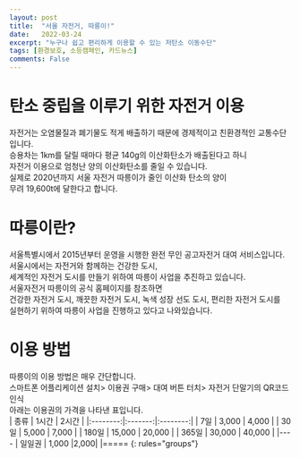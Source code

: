 ```yaml
---
layout: post
title:  "서울 자전거, 따릉이!"
date:   2022-03-24
excerpt: "누구나 쉽고 편리하게 이용할 수 있는 저탄소 이동수단"
tags: [환경보호, 소등캠페인, 카드뉴스]
comments: False
---
```

# 탄소 중립을 이루기 위한 자전거 이용
자전거는 오염물질과 폐기물도 적게 배출하기 때문에 경제적이고 친환경적인 교통수단입니다.<br>
승용차는 1km를 달릴 때마다 평균 140g의 이산화탄소가 배출된다고 하니<br>
 자전거 이용으로 엄청난 양의 이산화탄소를 줄일 수 있습니다.<br>
실제로 2020년까지 서울 자전거 따릉이가 줄인 이산화 탄소의 양이<br>
 무려 19,600t에 달한다고 합니다.<br>

 # 따릉이란?
 서울특별시에서 2015년부터 운영을 시행한 완전 무인 공고자전거 대여 서비스입니다.<br>
서울시에서는 자전거와 함께하는 건강한 도시, <br>
세계적인 자전거 도시를 만들기 위하여 따릉이 사업을 추진하고 있습니다.<br>
 서울자전거 따릉이의 공식 홈페이지를 참조하면 <br>
 건강한 자전거 도시, 깨끗한 자전거 도시, 녹색 성장 선도 도시, 편리한 자전거 도시를<br>
  실현하기 위하여 따릉이 사업을 진행하고 있다고 나와있습니다. <br>

  # 이용 방법
  따릉이의 이용 방법은 매우 간단합니다.<br>
스마트폰 어플리케이션 설치> 이용권 구매> 대여 버튼 터치> 자전거 단말기의 	QR코드 인식<br>
아래는 이용권의 가격을 나타낸 표입니다.<br>
| 종류 | 1시간 | 2시간 |
|:--------:|:-------:|:--------:|
| 7일  | 3,000 | 4,000 |
| 30일  | 5,000 | 7,000 |
| 180일 | 15,000 | 20,000 |
| 365일 | 30,000 | 40,000 |
|----
| 일일권 | 1,000 |2,000|
|=====
{: rules="groups"}